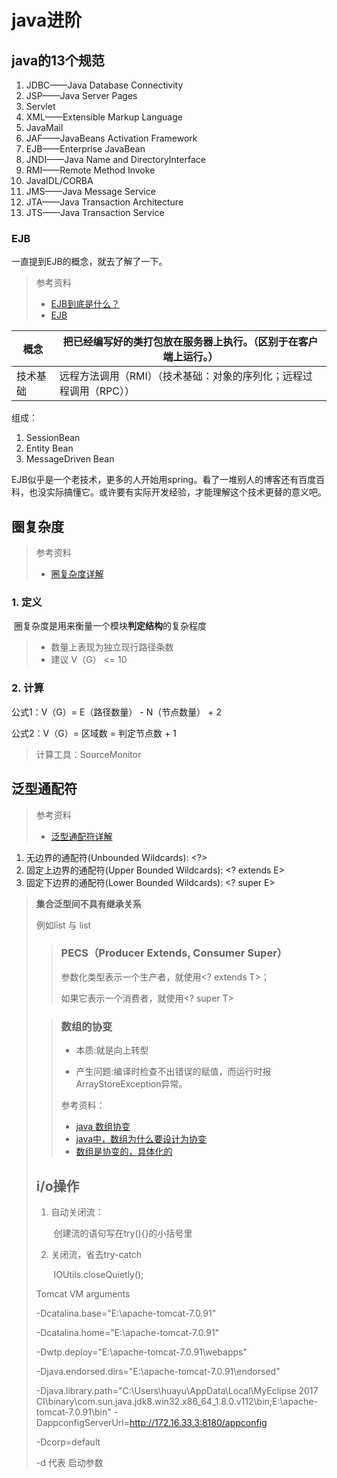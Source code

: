 # java进阶

## java的13个规范

1. JDBC——Java Database Connectivity
2. JSP——Java Server Pages
3. Servlet
4. XML——Extensible Markup Language
5. JavaMail
6. JAF——JavaBeans Activation Framework
7. EJB——Enterprise JavaBean
8. JNDI——Java Name and DirectoryInterface
9. RMI——Remote Method Invoke
10.  JavaIDL/CORBA
11. JMS——Java Message Service
12. JTA——Java Transaction Architecture
13. JTS——Java Transaction Service



### EJB

一直提到EJB的概念，就去了解了一下。

> 参考资料
>
> - [EJB到底是什么？](https://www.cnblogs.com/strugglion/p/6027318.html)
> - [EJB](http://www.baike.com/wiki/EJB)

| 概念     | 把已经编写好的类打包放在服务器上执行。（区别于在客户端上运行。） |
| -------- | ------------------------------------------------------------ |
| 技术基础 | 远程方法调用（RMI）（技术基础：对象的序列化；远程过程调用（RPC）） |

组成：

1. SessionBean
2. Entity Bean
3. MessageDriven Bean

EJB似乎是一个老技术，更多的人开始用spring。看了一堆别人的博客还有百度百科，也没实际搞懂它。或许要有实际开发经验，才能理解这个技术更替的意义吧。





## 圈复杂度

> 参考资料
>
> - [圈复杂度详解](https://blog.csdn.net/itxiaodong/article/details/69938970)

### 1. 定义

​	圈复杂度是用来衡量一个模块**判定结构**的复杂程度

> - 数量上表现为独立现行路径条数
> - 建议 V（G） <= 10

### 2. 计算

公式1：V（G）= E（路径数量） - N（节点数量） + 2

公式2：V（G）= 区域数 = 判定节点数 + 1

> 计算工具：SourceMonitor



## 泛型通配符

> 参考资料
>
> - [泛型通配符详解](https://p3c.alibaba.com/plugin/eclipse/update)

1. 无边界的通配符(Unbounded Wildcards): <?>
2. 固定上边界的通配符(Upper Bounded Wildcards): <? extends E>
3. 固定下边界的通配符(Lower Bounded Wildcards): <? super E>



> **集合泛型间不具有继承关系**
>
> 例如list<Object> 与 list<Integer>



> ### PECS（Producer Extends, Consumer Super）
>
> 参数化类型表示一个生产者，就使用<? extends T>；
>
> 如果它表示一个消费者，就使用<? super T>



> ### 数组的协变
>
> - 本质:就是向上转型
>
> - 产生问题:编译时检查不出错误的赋值，而运行时报ArrayStoreException异常。
>
> 参考资料：
>
> - [java 数组协变](https://www.cnblogs.com/hxy520/p/5725619.html)
> - [java中，数组为什么要设计为协变](https://zhidao.baidu.com/question/373185490288625524.html)
> - [数组是协变的，具体化的](https://blog.csdn.net/zjq2008wd/article/details/8788310)



## i/o操作

1.  自动关闭流：

    ​	创建流的语句写在try(){}的小括号里

2.  关闭流，省去try-catch

    ​	IOUtils.closeQuietly();



Tomcat VM arguments

-Dcatalina.base="E:\apache-tomcat-7.0.91" 

-Dcatalina.home="E:\apache-tomcat-7.0.91" 

-Dwtp.deploy="E:\apache-tomcat-7.0.91\webapps" 

-Djava.endorsed.dirs="E:\apache-tomcat-7.0.91\endorsed" 

-Djava.library.path="C:\Users\huayu\AppData\Local\MyEclipse 2017 CI\binary\com.sun.java.jdk8.win32.x86_64_1.8.0.v112\bin;E:\apache-tomcat-7.0.91\bin"
-DappconfigServerUrl=http://172.16.33.3:8180/appconfig 

-Dcorp=default



-d 代表 启动参数